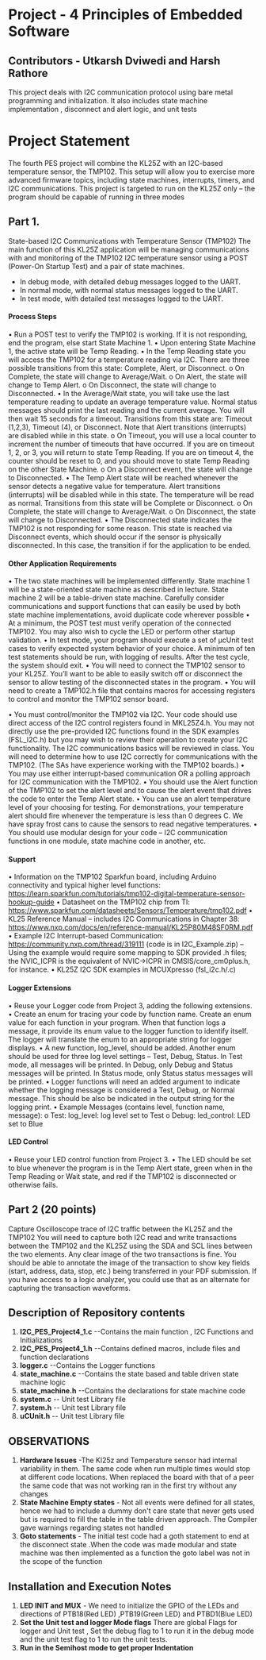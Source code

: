# Project - 4  Principles of Embedded Software 

## Contributors - Utkarsh Dviwedi and Harsh Rathore

This project deals with I2C communication protocol using bare metal programming and initialization. It also includes state machine implementation , disconnect and alert logic, and unit tests  


# Project Statement

The fourth PES project will combine the KL25Z with an I2C-based temperature sensor, the TMP102. This setup will allow you to exercise more advanced firmware topics, including state machines, interrupts, timers, and I2C communications. This project is targeted to run on the KL25Z only – the program should be capable of running in three modes

## Part 1. 

State-based I2C Communications with Temperature Sensor (TMP102) The main function of this KL25Z application will be managing communications with and monitoring of the TMP102 I2C temperature sensor using a POST (Power-On Startup Test) and a pair of state machines.


 - In debug mode, with detailed debug messages logged to the UART.
 - In normal mode, with normal status messages logged to the UART.
 - In test mode, with detailed test messages logged to the UART.


#### Process Steps 
 • Run a POST test to verify the TMP102 is working. If it is not responding, end the program, else start State Machine 1.
  • Upon entering State Machine 1, the active state will be Temp Reading. 
  • In the Temp Reading state you will access the TMP102 for a temperature reading via I2C. There are three possible transitions from this state: Complete, Alert, or Disconnect. o On Complete, the state will change to Average/Wait. o On Alert, the state will change to Temp Alert. o On Disconnect, the state will change to Disconnected. 
  • In the Average/Wait state, you will take use the last temperature reading to update an average temperature value. Normal status messages should print the last reading and the current average. You will then wait 15 seconds for a timeout. Transitions from this state are: Timeout (1,2,3), Timeout (4), or Disconnect. Note that Alert transitions (interrupts) are disabled while in this state. o On Timeout, you will use a local counter to increment the number of timeouts that have occurred. If you are on timeout 1, 2, or 3, you will return to state Temp Reading. If you are on timeout 4, the counter should be reset to 0, and you should move to state Temp Reading on the other State Machine. o On a Disconnect event, the state will change to Disconnected. 
  • The Temp Alert state will be reached whenever the sensor detects a negative value for temperature. Alert transitions (interrupts) will be disabled while in this state. The temperature will be read as normal. Transitions from this state will be Complete or Disconnect. o On Complete, the state will change to Average/Wait. o On Disconnect, the state will change to Disconnected. 
  • The Disconnected state indicates the TMP102 is not responding for some reason. This state is reached via Disconnect events, which should occur if the sensor is physically disconnected. In this case, the transition if for the application to be ended.

#### Other Application Requirements
 • The two state machines will be implemented differently. State machine 1 will be a state-oriented state machine as described in lecture. State machine 2 will be a table-driven state machine. Carefully consider communications and support functions that can easily be used by both state machine implementations, avoid duplicate code wherever possible 
 • At a minimum, the POST test must verify operation of the connected TMP102. You may also wish to cycle the LED or perform other startup validation. 
 • In test mode, your program should execute a set of μcUnit test cases to verify expected system behavior of your choice. A minimum of ten test statements should be run, with logging of results. After the test cycle, the system should exit. 
 • You will need to connect the TMP102 sensor to your KL25Z. You’ll want to be able to easily switch off or disconnect the sensor to allow testing of the disconnected states in the program.
 • You will need to create a TMP102.h file that contains macros for accessing registers to control and monitor the TMP102 sensor board.

• You must control/monitor the TMP102 via I2C. Your code should use direct access of the I2C control registers found in MKL25Z4.h. You may not directly use the pre-provided I2C functions found in the SDK examples (FSL_I2C.h) but you may wish to review their operation to create your I2C functionality. The I2C communications basics will be reviewed in class. You will need to determine how to use I2C correctly for communications with the TMP102. (The SAs have experience working with the TMP102 boards.) 
• You may use either interrupt-based communication OR a polling approach for I2C communication with the TMP102. 
• You should use the Alert function of the TMP102 to set the alert level and to cause the alert event that drives the code to enter the Temp Alert state. 
• You can use an alert temperature level of your choosing for testing. For demonstrations, your temperature alert should fire whenever the temperature is less than 0 degrees C. We have spray frost cans to cause the sensors to read negative temperatures.
 • You should use modular design for your code – I2C communication functions in one module, state machine code in another, etc.


#### Support
 • Information on the TMP102 Sparkfun board, including Arduino connectivity and typical higher level functions: https://learn.sparkfun.com/tutorials/tmp102-digital-temperature-sensor-hookup-guide 
 • Datasheet on the TMP102 chip from TI: https://www.sparkfun.com/datasheets/Sensors/Temperature/tmp102.pdf
  • KL25 Reference Manual – includes I2C Communications in Chapter 38: https://www.nxp.com/docs/en/reference-manual/KL25P80M48SF0RM.pdf 
  • Example I2C Interrupt-based Communication: https://community.nxp.com/thread/319111 (code is in I2C_Example.zip) – Using the example would require some mapping to SDK provided .h files; the NVIC_ICPR is the equivalent of NVIC->ICPR in CMSIS/core_cm0plus.h, for instance. • KL25Z I2C SDK examples in MCUXpresso (fsl_i2c.h/.c)

#### Logger Extensions
• Reuse your Logger code from Project 3, adding the following extensions. 
• Create an enum for tracing your code by function name. Create an enum value for each function in your program. When that function logs a message, it provide its enum value to the logger function to identify itself. The logger will translate the enum to an appropriate string for logger displays. 
• A new function, log_level, should be added. Another enum should be used for three log level settings – Test, Debug, Status. In Test mode, all messages will be printed. In Debug, only Debug and Status messages will be printed. In Status mode, only Status status messages will be printed. • Logger functions will need an added argument to indicate whether the logging message is considered a Test, Debug, or Normal message. This should be also be indicated in the output string for the logging print. 
• Example Messages (contains level, function name, message): o Test: log_level: log level set to Test o Debug: led_control: LED set to Blue

#### LED Control
• Reuse your LED control function from Project 3.
 • The LED should be set to blue whenever the program is in the Temp Alert state, green when in the Temp Reading or Wait state, and red if the TMP102 is disconnected or otherwise fails.

## Part 2 (20 points)
Capture Oscilloscope trace of I2C traffic between the KL25Z and the TMP102 You will need to capture both I2C read and write transactions between the TMP102 and the KL25Z using the SDA and SCL lines between the two elements. Any clear image of the two transactions is fine. You should be able to annotate the image of the transaction to show key fields (start, address, data, stop, etc.) being transferred in your PDF submission. If you have access to a logic analyzer, you could use that as an alternate for capturing the transaction waveforms.

## Description of Repository contents

 1. **I2C_PES_Project4_1.c**   --Contains the main function , I2C Functions and Initializations
 2. **I2C_PES_Project4_1.h**  --Contains defined macros, include files and function declarations
 3. **logger.c**   --Contains the Logger functions 
 4. **state_machine.c**  --Contains the state based and table driven state machine logic
 5. **state_machine.h** --Contains the declarations for state machine code
 6. **system.c**   -- Unit test Library file
 7. **system.h**  -- Unit test Library file
 8. **uCUnit.h**  -- Unit test Library file

## OBSERVATIONS

 1. **Hardware Issues** -The Kl25z and Temperature sensor had internal variability in them. The same code when run multiple times would stop at different code locations. When replaced the board with that of a peer the same code that was not working ran in the first try without any changes
 2. **State Machine Empty states**  - Not all events were defined for all states, hence we had to include a dummy don't care state that never gets used but is required to fill the table in the table driven approach. The Compiler gave warnings regarding states not handled
 3. **Goto statements** - The initial test code had a goth statement to end at the disconnect state .When the code was made modular and state machine was then implemented as a function the goto label was not in the scope of the function

## Installation and Execution Notes
 1. **LED INIT and MUX** - We need to initialize the GPIO of the LEDs and directions of PTB18(Red LED) ,PTB19(Green LED) and PTBD1(Blue LED)
 2. **Set the Unit test and logger Mode flags** There are global Flags for logger and Unit test , Set the debug flag to 1 to run it in the debug mode and the unit test flag to 1 to run the unit tests.
 3. **Run in the Semihost mode to get proper Indentation** 





